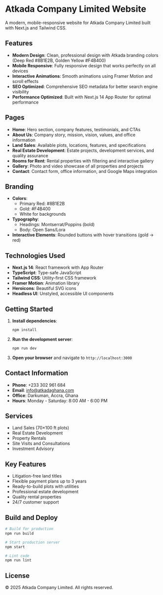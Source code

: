 # Atkada Company Limited Website

A modern, mobile-responsive website for Atkada Company Limited built with Next.js and Tailwind CSS.

## Features

- **Modern Design**: Clean, professional design with Atkada branding colors (Deep Red #8B1E2B, Golden Yellow #F4B400)
- **Mobile Responsive**: Fully responsive design that works perfectly on all devices
- **Interactive Animations**: Smooth animations using Framer Motion and scroll effects
- **SEO Optimized**: Comprehensive SEO metadata for better search engine visibility
- **Performance Optimized**: Built with Next.js 14 App Router for optimal performance

## Pages

- **Home**: Hero section, company features, testimonials, and CTAs
- **About Us**: Company story, mission, vision, values, and office information
- **Land Sales**: Available plots, locations, features, and specifications
- **Real Estate Development**: Estate projects, development services, and quality assurance
- **Rooms for Rent**: Rental properties with filtering and interactive gallery
- **Gallery**: Photo and video showcase of all properties and projects
- **Contact**: Contact form, office information, and Google Maps integration

## Branding

- **Colors**: 
  - Primary Red: #8B1E2B
  - Gold: #F4B400
  - White for backgrounds
- **Typography**: 
  - Headings: Montserrat/Poppins (bold)
  - Body: Open Sans/Lora
- **Interactive Elements**: Rounded buttons with hover transitions (gold → red)

## Technologies Used

- **Next.js 14**: React framework with App Router
- **TypeScript**: Type-safe JavaScript
- **Tailwind CSS**: Utility-first CSS framework
- **Framer Motion**: Animation library
- **Heroicons**: Beautiful SVG icons
- **Headless UI**: Unstyled, accessible UI components

## Getting Started

1. **Install dependencies**:
   ```bash
   npm install
   ```

2. **Run the development server**:
   ```bash
   npm run dev
   ```

3. **Open your browser** and navigate to `http://localhost:3000`

## Contact Information

- **Phone**: +233 302 961 684
- **Email**: info@atkadaghana.com
- **Office**: Darkuman, Accra, Ghana
- **Hours**: Monday - Saturday: 8:00 AM - 6:00 PM

## Services

- Land Sales (70×100 ft plots)
- Real Estate Development
- Property Rentals
- Site Visits and Consultations
- Investment Advisory

## Key Features

- Litigation-free land titles
- Flexible payment plans up to 3 years
- Ready-to-build plots with utilities
- Professional estate development
- Quality rental properties
- 24/7 customer support

## Build and Deploy

```bash
# Build for production
npm run build

# Start production server
npm start

# Lint code
npm run lint
```

## License

© 2025 Atkada Company Limited. All rights reserved.
